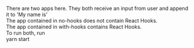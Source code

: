 There are two apps here. They both receive an input from user and append it to 'My name is' </br>
The app contained in no-hooks does not contain React Hooks. </br>
The app contained in with-hooks contains React Hooks. </br>
To run both, run  </br>
yarn start